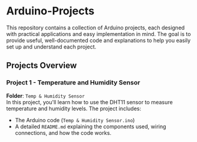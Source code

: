 # Arduino-Projects

This repository contains a collection of Arduino projects, each designed with practical applications and easy implementation in mind. The goal is to provide useful, well-documented code and explanations to help you easily set up and understand each project.

## Projects Overview

### Project 1 - Temperature and Humidity Sensor  
**Folder**: `Temp & Humidity Sensor`  
In this project, you'll learn how to use the DHT11 sensor to measure temperature and humidity levels. The project includes:
- The Arduino code (`Temp & Humidity Sensor.ino`)
- A detailed `README.md` explaining the components used, wiring connections, and how the code works.
